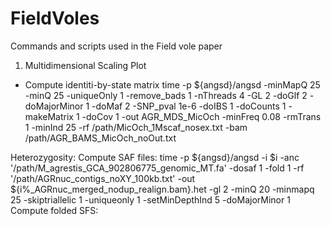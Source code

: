 # FieldVoles
Commands and scripts used in the Field vole paper

1. Multidimensional Scaling Plot
 - Compute identiti-by-state matrix
time -p  ${angsd}/angsd  -minMapQ 25 -minQ 25 -uniqueOnly 1 -remove_bads 1  -nThreads 4  -GL 2 -doGlf 2 -doMajorMinor 1 -doMaf 2 -SNP_pval 1e-6 -doIBS 1 -doCounts 1  -makeMatrix 1 -doCov 1 -out AGR_MDS_MicOch -minFreq 0.08 -rmTrans 1 -minInd 25  -rf /path/MicOch_1Mscaf_nosex.txt -bam /path/AGR_BAMS_MicOch_noOut.txt



Heterozygosity:
Compute SAF files:
time -p ${angsd}/angsd -i $i -anc '/path/M_agrestis_GCA_902806775_genomic_MT.fa' -dosaf 1 -fold 1 -rf '/path/AGRnuc_contigs_noXY_100kb.txt' -out  ${i%_AGRnuc_merged_nodup_realign.bam}.het -gl 2  -minQ 20 -minmapq 25 -skiptriallelic 1 -uniqueonly 1 -setMinDepthInd 5 -doMajorMinor 1
Compute folded SFS:
